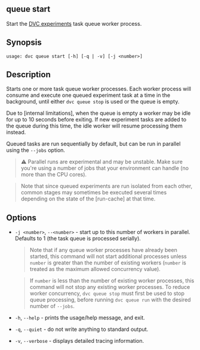 ## queue start

Start the
[DVC experiments](/doc/user-guide/experiment-management/experiments-overview)
task queue worker process.

## Synopsis

```usage
usage: dvc queue start [-h] [-q | -v] [-j <number>]
```

## Description

Starts one or more task queue worker processes. Each worker process will consume
and execute one queued experiment task at a time in the background, until either
`dvc queue stop` is used or the queue is empty.

<admon type="info">

Due to [internal limitations], when the queue is empty a worker
may be idle for up to 10 seconds before exiting. If new
experiment tasks are added to the queue during this time, the idle worker will
resume processing them instead.

[implementation limitations]:
  /doc/user-guide/experiment-management/running-experiments#how-are-experiments-queued

</admon>

Queued tasks are run sequentially by default, but can be run in parallel using
the `--jobs` option.

> ⚠️ Parallel runs are experimental and may be unstable. Make sure you're using
> a number of jobs that your environment can handle (no more than the CPU
> cores).

> Note that since queued experiments are run isolated from each other, common
> stages may sometimes be executed several times depending on the state of the
> [run-cache] at that time.

## Options

- `-j <number>`, `--<number>` - start up to this number of workers in parallel.
  Defaults to 1 (the task queue is processed serially).

  > Note that if any queue worker processes have already been started, this
  > command will not start additional processes unless `number` is greater than
  > the number of existing workers (`number` is treated as the maximum allowed
  > concurrency value).

  > If `number` is less than the number of existing worker processes, this
  > command will not stop any existing worker processes. To reduce worker
  > concurrency, `dvc queue stop` must first be used to stop queue processing,
  > before running `dvc queue run` with the desired number of `--jobs`.

- `-h`, `--help` - prints the usage/help message, and exit.

- `-q`, `--quiet` - do not write anything to standard output.

- `-v`, `--verbose` - displays detailed tracing information.
